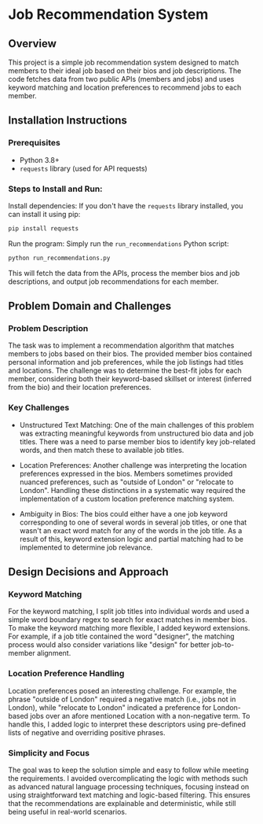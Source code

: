 # Job Recommendation System

## Overview
This project is a simple job recommendation system designed to match members to their ideal job based on their bios and job descriptions. The code fetches data from two public APIs (members and jobs) and uses keyword matching and location preferences to recommend jobs to each member.

## Installation Instructions

### Prerequisites
- Python 3.8+
- `requests` library (used for API requests)

### Steps to Install and Run:
Install dependencies: If you don't have the `requests` library installed, you can install it using pip:
```bash
pip install requests
```
Run the program: Simply run the `run_recommendations` Python script:
```bash
python run_recommendations.py
```
This will fetch the data from the APIs, process the member bios and job descriptions, and output job recommendations for each member.

## Problem Domain and Challenges

### Problem Description
The task was to implement a recommendation algorithm that matches members to jobs based on their bios. The provided member bios contained personal information and job preferences, while the job listings had titles and locations. The challenge was to determine the best-fit jobs for each member, considering both their keyword-based skillset or interest (inferred from the bio) and their location preferences.

### Key Challenges
- Unstructured Text Matching: One of the main challenges of this problem was extracting meaningful keywords from unstructured bio data and job titles. There was a need to parse member bios to identify key job-related words, and then match these to available job titles.

- Location Preferences: Another challenge was interpreting the location preferences expressed in the bios. Members sometimes provided nuanced preferences, such as "outside of London" or "relocate to London". Handling these distinctions in a systematic way required the implementation of a custom location preference matching system.

- Ambiguity in Bios: The bios could either have a one job keyword corresponding to one of several words in several job titles, or one that wasn't an exact word match for any of the words in the job title. As a result of this, keyword extension logic and partial matching had to be implemented to determine job relevance.

## Design Decisions and Approach

### Keyword Matching
For the keyword matching, I split job titles into individual words and used a simple word boundary regex to search for exact matches in member bios. To make the keyword matching more flexible, I added keyword extensions. For example, if a job title contained the word "designer", the matching process would also consider variations like "design" for better job-to-member alignment.

### Location Preference Handling
Location preferences posed an interesting challenge. For example, the phrase "outside of London" required a negative match (i.e., jobs not in London), while "relocate to London" indicated a preference for London-based jobs over an afore mentioned Location with a non-negative term. To handle this, I added logic to interpret these descriptors using pre-defined lists of negative and overriding positive phrases.

### Simplicity and Focus
The goal was to keep the solution simple and easy to follow while meeting the requirements. I avoided overcomplicating the logic with methods such as advanced natural language processing techniques, focusing instead on using straightforward text matching and logic-based filtering. This ensures that the recommendations are explainable and deterministic, while still being useful in real-world scenarios.